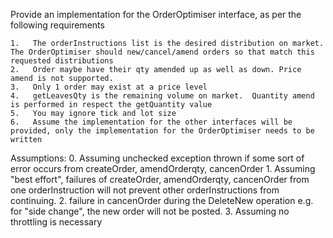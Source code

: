 

Provide an implementation for the OrderOptimiser interface, as per the following requirements


    1.   The orderInstructions list is the desired distribution on market.  The OrderOptimiser should new/cancel/amend orders so that match this requested distributions
    2.   Order maybe have their qty amended up as well as down. Price amend is not supported.
    3.   Only 1 order may exist at a price level
    4.   getLeavesQty is the remaining volume on market.  Quantity amend is performed in respect the getQuantity value
    5.   You may ignore tick and lot size
    6.   Assume the implementation for the other interfaces will be provided, only the implementation for the OrderOptimiser needs to be written
    
Assumptions:
    0. Assuming unchecked exception thrown if some sort of error occurs from createOrder, amendOrderqty, cancenOrder
    1. Assuming "best effort", failures of createOrder, amendOrderqty, cancenOrder from one orderInstruction will not prevent other orderInstructions from continuing.
    2. failure in cancenOrder during the DeleteNew operation e.g. for "side change", the new order will not be posted.
    3. Assuming no throttling is necessary
        
